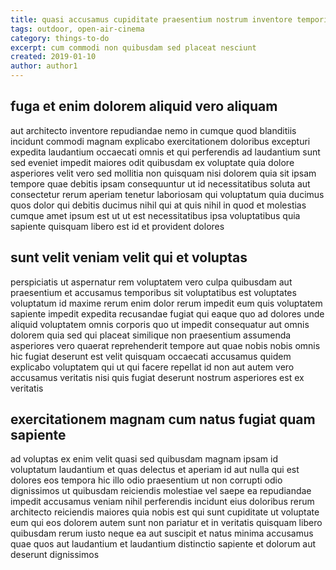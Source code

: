 ```yaml
---
title: quasi accusamus cupiditate praesentium nostrum inventore temporibus article 5065
tags: outdoor, open-air-cinema
category: things-to-do
excerpt: cum commodi non quibusdam sed placeat nesciunt
created: 2019-01-10
author: author1
---
```


## fuga et enim dolorem aliquid vero aliquam

aut architecto inventore repudiandae nemo in cumque quod blanditiis incidunt commodi magnam explicabo exercitationem doloribus excepturi expedita laudantium occaecati omnis et qui perferendis ad laudantium sunt sed eveniet impedit maiores odit quibusdam ex voluptate quia dolore asperiores velit vero sed mollitia non quisquam nisi dolorem quia sit ipsam tempore quae debitis ipsam consequuntur ut id necessitatibus soluta aut consectetur rerum aperiam tenetur laboriosam qui voluptatum quia ducimus quos dolor qui debitis ducimus nihil qui at quis nihil in quod et molestias cumque amet ipsum est ut ut est necessitatibus ipsa voluptatibus quia sapiente quisquam libero est id et provident dolores

## sunt velit veniam velit qui et voluptas

perspiciatis ut aspernatur rem voluptatem vero culpa quibusdam aut praesentium et accusamus temporibus sit voluptatibus est voluptates voluptatum id maxime rerum enim dolor rerum impedit eum quis voluptatem sapiente impedit expedita recusandae fugiat qui eaque quo ad dolores unde aliquid voluptatem omnis corporis quo ut impedit consequatur aut omnis dolorem quia sed qui placeat similique non praesentium assumenda asperiores vero quaerat reprehenderit tempore aut quae nobis nobis omnis hic fugiat deserunt est velit quisquam occaecati accusamus quidem explicabo voluptatem qui ut qui facere repellat id non aut autem vero accusamus veritatis nisi quis fugiat deserunt nostrum asperiores est ex veritatis

## exercitationem magnam cum natus fugiat quam sapiente

ad voluptas ex enim velit quasi sed quibusdam magnam ipsam id voluptatum laudantium et quas delectus et aperiam id aut nulla qui est dolores eos tempora hic illo odio praesentium ut non corrupti odio dignissimos ut quibusdam reiciendis molestiae vel saepe ea repudiandae impedit accusamus veniam nihil perferendis incidunt eius doloribus rerum architecto reiciendis maiores quia nobis est qui sunt cupiditate ut voluptate eum qui eos dolorem autem sunt non pariatur et in veritatis quisquam libero quibusdam rerum iusto neque ea aut suscipit et natus minima accusamus quae quos aut laudantium et laudantium distinctio sapiente et dolorum aut deserunt dignissimos
